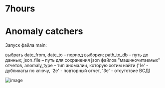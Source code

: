 # 7hours

# Anomaly catchers

Запуск файла main:
 
выбрать date_from, date_to – период выборки; path_to_db – путь до данных; json_file – путь для сохранения json файлов "машиночитаемых" отчетов, 
anomaly_type – тип аномалии, которую хотим найти ('1e' - дубликаты по ключу, '2e' - повторный отчет, '3e' - отсутствие ВСД)

![image](https://user-images.githubusercontent.com/69635204/170849703-1334c992-268d-43c2-994d-631949dd9caf.png)
